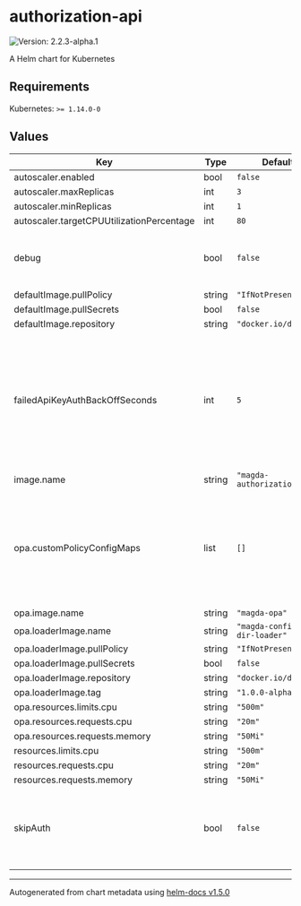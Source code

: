 # authorization-api

![Version: 2.2.3-alpha.1](https://img.shields.io/badge/Version-2.2.3--alpha.1-informational?style=flat-square)

A Helm chart for Kubernetes

## Requirements

Kubernetes: `>= 1.14.0-0`

## Values

| Key | Type | Default | Description |
|-----|------|---------|-------------|
| autoscaler.enabled | bool | `false` |  |
| autoscaler.maxReplicas | int | `3` |  |
| autoscaler.minReplicas | int | `1` |  |
| autoscaler.targetCPUUtilizationPercentage | int | `80` |  |
| debug | bool | `false` | when set to true, auth API will print verbose debug info (e.g. sql statements) to log |
| defaultImage.pullPolicy | string | `"IfNotPresent"` |  |
| defaultImage.pullSecrets | bool | `false` |  |
| defaultImage.repository | string | `"docker.io/data61"` |  |
| failedApiKeyAuthBackOffSeconds | int | `5` | How long time in number of seconds should the auth API fail all API key verification requests immediately without verifying the hash since the last failed API key verification request. |
| image.name | string | `"magda-authorization-api"` |  |
| opa.customPolicyConfigMaps | list | `[]` | a list of names of the configMaps that contains custom policy files. the configMap must be created using magda helm chart template: [magda.filesToJson](https://github.com/magda-io/magda/blob/21499b75c7a7ee00d68886338713217d83ccb91f/deploy/helm/magda-core/templates/_helpers.tpl#L244). More info see [here](https://github.com/magda-io/magda-configmap-dir-loader). |
| opa.image.name | string | `"magda-opa"` |  |
| opa.loaderImage.name | string | `"magda-configmap-dir-loader"` |  |
| opa.loaderImage.pullPolicy | string | `"IfNotPresent"` |  |
| opa.loaderImage.pullSecrets | bool | `false` |  |
| opa.loaderImage.repository | string | `"docker.io/data61"` |  |
| opa.loaderImage.tag | string | `"1.0.0-alpha.0"` |  |
| opa.resources.limits.cpu | string | `"500m"` |  |
| opa.resources.requests.cpu | string | `"20m"` |  |
| opa.resources.requests.memory | string | `"50Mi"` |  |
| resources.limits.cpu | string | `"500m"` |  |
| resources.requests.cpu | string | `"20m"` |  |
| resources.requests.memory | string | `"50Mi"` |  |
| skipAuth | bool | `false` | when set to true, API will not query policy engine for auth decision but assume it's always permitted.  It's for debugging only. |

----------------------------------------------
Autogenerated from chart metadata using [helm-docs v1.5.0](https://github.com/norwoodj/helm-docs/releases/v1.5.0)
